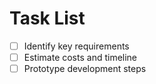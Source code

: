 # Task List

- [ ] Identify key requirements
- [ ] Estimate costs and timeline
- [ ] Prototype development steps

